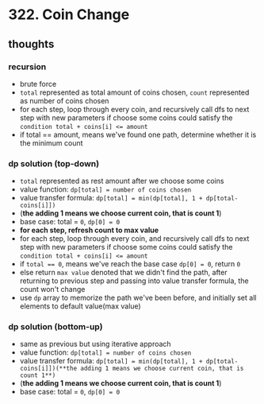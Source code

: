 # 322. Coin Change

## thoughts

### recursion

- brute force
- `total` represented as total amount of coins chosen, `count` represented as number of coins chosen
- for each step, loop through every coin, and recursively call dfs to next step with new parameters if choose some coins could satisfy the `condition total + coins[i] <= amount`
- if total == amount, means we've found one path, determine whether it is the minimum count

### dp solution (top-down)

- `total` represented as rest amount after we choose some coins
- value function: `dp[total] = number of coins chosen`
- value transfer formula: `dp[total] = min(dp[total], 1 + dp[total-coins[i]])`
- (**the adding 1 means we choose current coin, that is count 1**)
- base case: total = `0`, `dp[0] = 0`
- **for each step, refresh count to max value**
- for each step, loop through every coin, and recursively call dfs to next step with new parameters if choose some coins could satisfy the `condition total + coins[i] <= amount`
- if `total == 0`, means we've reach the base case `dp[0] = 0`, return `0`
- else return `max value` denoted that we didn't find the path, after returning to previous step and passing into value transfer formula, the count won't change
- use `dp` array to memorize the path we've been before, and initially set all elements to default value(max value)

### dp solution (bottom-up)

- same as previous but using iterative approach
- value function: `dp[total] = number of coins chosen`
- value transfer formula: `dp[total] = min(dp[total], 1 + dp[total-coins[i]])(**the adding 1 means we choose current coin, that is count 1**)`
- (**the adding 1 means we choose current coin, that is count 1**)
- base case: total = `0`, `dp[0] = 0`